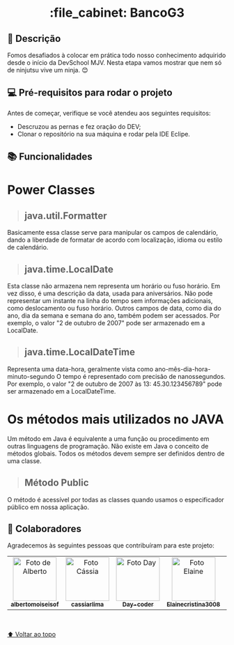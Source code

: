 <h1 align="center">:file_cabinet: BancoG3 </h1>
  
 ## :memo: Descrição
Fomos desafiados à colocar em prática todo nosso conhecimento adquirido desde o início da DevSchool MJV. Nesta etapa vamos mostrar que nem só de ninjutsu vive um ninja. 😊

## 💻 Pré-requisitos para rodar o projeto

Antes de começar, verifique se você atendeu aos seguintes requisitos:
<!---Adicionar, duplicar ou remover conforme necessário--->
* Descruzou as pernas e fez oração do DEV; 
* Clonar o repositório na sua máquina e rodar pela IDE Eclipe.

## :books: Funcionalidades
  # **Power Classes**

>## java.util.Formatter
Basicamente essa classe serve para manipular os campos de calendário, dando a liberdade de formatar de acordo com localização, idioma ou estilo de calendário.

>## java.time.LocalDate
Esta classe não armazena nem representa um horário ou fuso horário. Em vez disso, é uma descrição da data, usada para aniversários. Não pode representar um instante na linha do tempo sem informações adicionais, como deslocamento ou fuso horário. Outros campos de data, como dia do ano, dia da semana e semana do ano, também podem ser acessados. Por exemplo, o valor "2 de outubro de 2007" pode ser armazenado em a LocalDate.

>## java.time.LocalDateTime
Representa uma data-hora, geralmente vista como ano-mês-dia-hora-minuto-segundo O tempo é representado com precisão de nanossegundos. Por exemplo, o valor "2 de outubro de 2007 às 13: 45.30.123456789" pode ser armazenado em a LocalDateTime.

# **Os métodos mais utilizados no JAVA**
Um método em Java é equivalente a uma função ou procedimento em outras linguagens de programação. Não existe em Java o conceito de métodos globais. Todos os métodos devem sempre ser definidos dentro de uma classe.

>## Método Public
O método é acessível por todas as classes quando usamos o especificador público em nossa aplicação.
<br>

## 🤝 Colaboradores

Agradecemos às seguintes pessoas que contribuíram para este projeto:

<table>
  <tr>
    <td align="center">
      <a href="https://github.com/albertomoiseisof">
        <img src="https://avatars.githubusercontent.com/u/96124902?v=4" width="100px;" height="100px" alt="Foto de Alberto"/><br>
        <sub>
          <b>albertomoiseisof</b>
        </sub>
      </a>
    </td>
    <td align="center">
      <a href="https://github.com/cassiarlima">
        <img src="https://avatars.githubusercontent.com/u/89136471?v=4" width="100px;" height="100px" alt="Foto Cássia"/><br>
        <sub>
          <b>cassiarlima</b>
        </sub>
      </a>
    </td>
    <td align="center">
      <a href="https://github.com/Day-coder">
        <img src="https://avatars.githubusercontent.com/u/76756753?v=4" width="100px;" height="100px" alt="Foto Day"/><br>
        <sub>
          <b>Day-coder</b>
        </sub>
      </a>
    </td>
    <td align="center">
      <a href="https://github.com/Elainecristina3008">
        <img src="https://avatars.githubusercontent.com/u/59236894?v=4" width="100px;" height="100px" alt="Foto Elaine"/><br>
        <sub>
          <b>Elainecristina3008</b>
        </sub>
      </a>
    </td>
     <td align="center">
      <a href="https://github.com/LigiaDuarte">
        <img src="https://avatars.githubusercontent.com/u/86318295?v=4" width="100px;" height="100px" alt="Foto Ligia"/><br>
        <sub>
          <b>LigiaDuarte</b>
        </sub>
      </a>
    </td>
    <td align="center">
      <a href="https://github.com/tamillessouza">
        <img src="https://avatars.githubusercontent.com/u/96421939?v=4" width="100px;" height="100px" alt="Foto Tamilles"/><br>
        <sub>
          <b>tamillessouza</b>
        </sub>
      </a>
    </td>
  </tr>
</table>
<br>

[⬆ Voltar ao topo](#nome-do-projeto)<br>
